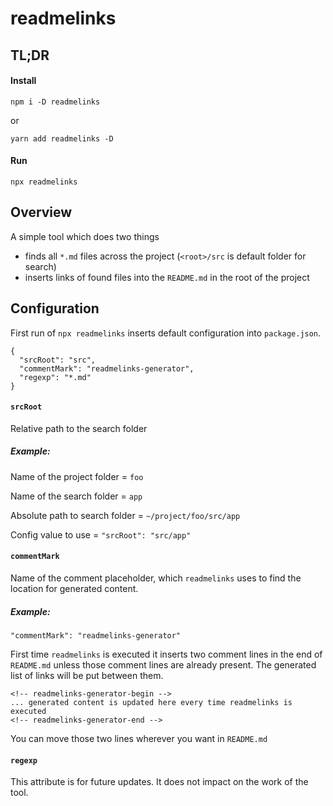 
# readmelinks

## TL;DR

#### Install
```
npm i -D readmelinks
```
or
```
yarn add readmelinks -D
```
#### Run
```
npx readmelinks
```

## Overview
A simple tool which does two things
* finds all `*.md` files across the project (`<root>/src` is default folder for search)
* inserts links of found files into the `README.md` in the root of the project

## Configuration
First run of `npx readmelinks` inserts default configuration into `package.json`.

```
{
  "srcRoot": "src",
  "commentMark": "readmelinks-generator",
  "regexp": "*.md"
}
```

#### `srcRoot`
Relative path to the search folder

##### Example:

Name of the project folder = `foo`

Name of the search folder = `app`

Absolute path to search folder = `~/project/foo/src/app`

Config value to use = `"srcRoot": "src/app"`

#### `commentMark`
Name of the comment placeholder, which `readmelinks` 
uses to find the location for generated content.

##### Example:
 
`"commentMark": "readmelinks-generator"`

First time `readmelinks` is executed it inserts two comment lines in the end of `README.md`
unless those comment lines are already present.
The generated list of links will be put between them. 

```
<!-- readmelinks-generator-begin -->
... generated content is updated here every time readmelinks is executed
<!-- readmelinks-generator-end -->

```  

You can move those two lines wherever you want in `README.md`

#### `regexp`

This attribute is for future updates. It does not impact on the work of the tool.